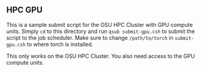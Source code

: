 ## HPC GPU

This is a sample submit script for the OSU HPC Cluster with GPU compute units. 
Simply `cd` to this directory and run `qsub submit-gpu.csh` to submit the 
script to the job scheduler. Make sure to change `/path/to/torch` in `submit-gpu.csh` to where 
torch is installed.

This only works on the OSU HPC Cluster. You also need access to the GPU compute units.
